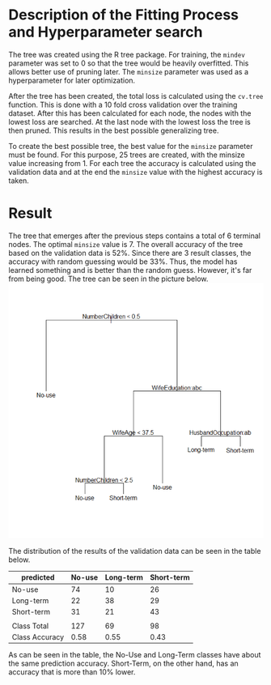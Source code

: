 # Description of the Fitting Process and Hyperparameter search

The tree was created using the R tree package. For training, the `mindev` parameter was set to 0 so that the tree would be heavily overfitted. This allows better use of pruning later. The `minsize` parameter was used as a hyperparameter for later optimization.

After the tree has been created, the total loss is calculated using the `cv.tree` function. This is done with a 10 fold cross validation over the training dataset. After this has been calculated for each node, the nodes with the lowest loss are searched. At the last node with the lowest loss the tree is then pruned. This results in the best possible generalizing tree.

To create the best possible tree, the best value for the `minsize` parameter must be found. For this purpose, 25 trees are created, with the minsize value increasing from 1. For each tree the accuracy is calculated using the validation data and at the end the `minsize` value with the highest accuracy is taken.

# Result

The tree that emerges after the previous steps contains a total of 6 terminal nodes. The optimal `minsize` value is 7. The overall accuracy of the tree based on the validation data is 52%. Since there are 3 result classes, the accuracy with random guessing would be 33%. Thus, the model has learned something and is better than the random guess. However, it's far from being good. The tree can be seen in the picture below.
![Tree](imgs/tree.png)

The distribution of the results of the validation data can be seen in the table below.

predicted     |No-use| Long-term| Short-term
--------------|------|----------|-----------
No-use        |   74 |       10 |        26
Long-term     |   22 |       38 |        29 
Short-term    | 31   |       21 |        43
|||
Class Total   |127   |       69 |        98
Class Accuracy|0.58  |      0.55|      0.43

As can be seen in the table, the No-Use and Long-Term classes have about the same prediction accuracy. Short-Term, on the other hand, has an accuracy that is more than 10% lower.

